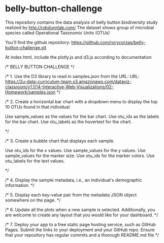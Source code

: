 # belly-button-challenge
This repository contains the data analysis of belly button biodiversity study realized by http://robdunnlab.com/ The dataset shows group of microbial species called Operational Taxonomic Units (OTUs)

You'll find the github repository: https://github.com/rorycorzas/belly-button-challenge.git

At index.html, include the plotly.js and d3.js according to documentation

<script src="https://cdn.plot.ly/plotly-latest.min.js"></script>
<script src="https://d3js.org/d3.v5.min.js"></script>


/* BELLY BUTTON CHALLENGE */

/* 1. Use the D3 library to read in samples.json from the URL:
URL: https://2u-data-curriculum-team.s3.amazonaws.com/dataviz-classroom/v1.1/14-Interactive-Web-Visualizations/02-Homework/samples.json 
*/

/* 2. Create a horizontal bar chart with a dropdown menu to display the top 10 OTUs found in that individual

Use sample_values as the values for the bar chart.
Use otu_ids as the labels for the bar chart.
Use otu_labels as the hovertext for the chart.

*/


/* 3. Create a bubble chart that displays each sample.

Use otu_ids for the x values.
Use sample_values for the y values.
Use sample_values for the marker size.
Use otu_ids for the marker colors.
Use otu_labels for the text values.

*/

/* 4. Display the sample metadata, i.e., an individual's demographic information. */

/* 5. Display each key-value pair from the metadata JSON object somewhere on the page. */

/* 6. Update all the plots when a new sample is selected. Additionally, you are welcome to create any layout that you would like for your dashboard. */

/* 7. Deploy your app to a free static page hosting service, such as GitHub Pages. Submit the links to your deployment and your GitHub repo. Ensure that your repository has regular commits and a thorough README.md file */